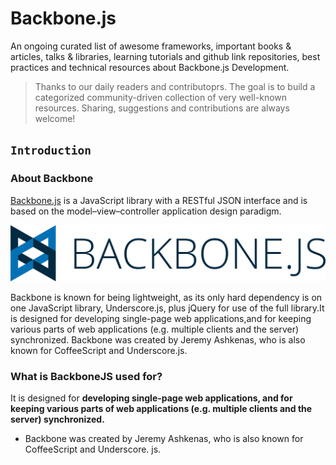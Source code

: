# Backbone.js

An ongoing curated list of awesome frameworks, important books & articles, talks & libraries, learning tutorials and github link repositories, best practices and technical resources about Backbone.js Development. 
> Thanks to our daily readers and contributoprs. The goal is to build a categorized community-driven collection of very well-known resources. Sharing, suggestions and contributions are always welcome!



## `Introduction`

### About Backbone
[Backbone.js](https://en.wikipedia.org/wiki/Backbone.js) is a JavaScript library with a RESTful JSON interface and is based on the model–view–controller application design paradigm. 

![backbone](https://github.com/veilair/backbone-development/blob/main/img/2560px-Backbone.js_logo.svg.png)

Backbone is known for being lightweight, as its only hard dependency is on one JavaScript library, Underscore.js, plus jQuery for use of the full library.It is designed for developing single-page web applications,and for keeping various parts of web applications (e.g. multiple clients and the server) synchronized. Backbone was created by Jeremy Ashkenas, who is also known for CoffeeScript and Underscore.js.

### What is BackboneJS used for?
It is designed for **developing single-page web applications, and for keeping various parts of web applications (e.g. multiple clients and the server) synchronized.** 
- Backbone was created by Jeremy Ashkenas, who is also known for CoffeeScript and Underscore. js.

